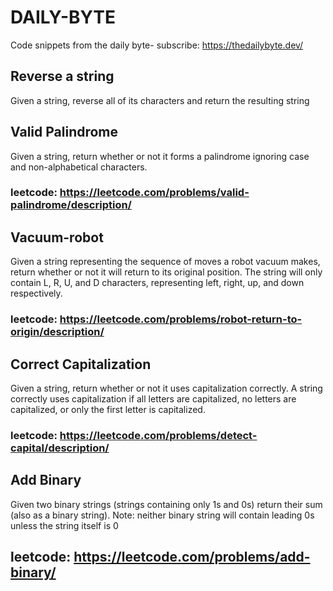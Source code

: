 # DAILY-BYTE

Code snippets from the daily byte- subscribe: <https://thedailybyte.dev/>

## Reverse a string

Given a string, reverse all of its characters and return the resulting string

## Valid Palindrome

Given a string, return whether or not it forms a palindrome ignoring case and non-alphabetical characters.

### leetcode: <https://leetcode.com/problems/valid-palindrome/description/>

## Vacuum-robot

Given a string representing the sequence of moves a robot vacuum makes, return whether or not it will return to its original position. The string will only contain L, R, U, and D characters, representing left, right, up, and down respectively.

### leetcode: <https://leetcode.com/problems/robot-return-to-origin/description/>

## Correct Capitalization

Given a string, return whether or not it uses capitalization correctly. A string correctly uses capitalization if all letters are capitalized, no letters are capitalized, or only the first letter is capitalized.

### leetcode: <https://leetcode.com/problems/detect-capital/description/>

## Add Binary

Given two binary strings (strings containing only 1s and 0s) return their sum (also as a binary string).
Note: neither binary string will contain leading 0s unless the string itself is 0

## leetcode: <https://leetcode.com/problems/add-binary/>
